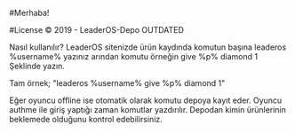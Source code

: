 #Merhaba!

#License © 2019 - LeaderOS-Depo OUTDATED

Nasıl kullanılır?
LeaderOS sitenizde ürün kaydında komutun başına leaderos %username% yazınız arından komutu örneğin give %p% diamond 1 Şeklinde yazın.

Tam örnek;
  "leaderos %username% give %p% diamond 1"

Eğer oyuncu offline ise otomatik olarak komutu depoya kayıt eder. Oyuncu authme ile giriş yaptığı zaman komutlar yazdırılır.
Depodan kimin ürünlerinin beklemede olduğunu kontrol edebilirsiniz.
